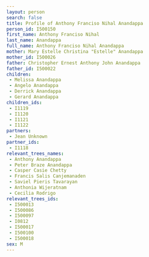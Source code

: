 ```yaml
---
layout: person
search: false
title: Profile of Anthony Franciso Nihal Anandappa
person_id: I500150
first_name: Anthony Franciso Nihal
last_name: Anandappa
full_name: Anthony Franciso Nihal Anandappa
mother: Mary Estelle Christina "Estelle" Anandappa
mother_id: I500026
father: Christopher Ernest Anthony John Anandappa
father_id: I500022
children:
 - Melissa Anandappa
 - Angelo Anandappa
 - Derrick Anandappa
 - Gerard Anandappa
children_ids:
 - I1119
 - I1120
 - I1121
 - I1122
partners:
 - Jean Unknown
partner_ids:
 - I1118
relevant_trees_names:
 - Anthony Anandappa
 - Peter Braze Anandappa
 - Casper Casie Chetty
 - Francis Salis Canjemanaden
 - Saviel Pieris Tavarayan
 - Anthonia Wijeratnam
 - Cecilia Rodrigo
relevant_trees_ids:
 - I500013
 - I500086
 - I500097
 - I0812
 - I500017
 - I500100
 - I500018
sex: M
---
```



